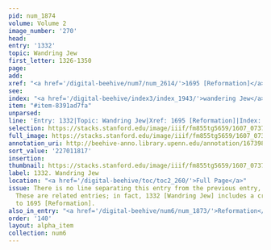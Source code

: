 ```yaml
---
pid: num_1874
volume: Volume 2
image_number: '270'
head:
entry: '1332'
topic: Wandring Jew
first_letter: 1326-1350
page:
add:
xref: "<a href='/digital-beehive/num7/num_2614/'>1695 [Reformation]</a>"
see:
index: "<a href='/digital-beehive/index3/index_1943/'>wandering Jew</a>"
item: "#item-8391ad7fa"
unparsed:
line: 'Entry: 1332|Topic: Wandring Jew|Xref: 1695 [Reformation]|Index: wandering Jew|#item-8391ad7fa'
selection: https://stacks.stanford.edu/image/iiif/fm855tg5659/1607_0737/805,1817,2817,342/full/0/default.jpg
full_image: https://stacks.stanford.edu/image/iiif/fm855tg5659/1607_0737/full/full/0/default.jpg
annotation_uri: http://beehive-anno.library.upenn.edu/annotation/1673986739331
sort_value: '227011817'
insertion:
thumbnail: https://stacks.stanford.edu/image/iiif/fm855tg5659/1607_0737/805,1817,600,180/250,/0/default.jpg
label: 1332. Wandring Jew
location: "<a href='/digital-beehive/toc/toc2_260/'>Full Page</a>"
issue: There is no line separating this entry from the previous entry, 1332 [Reformation].
  These are related entries; in fact, 1332 [Wandring Jew] includes a cross-reference
  to 1695 [Reformation].
also_in_entry: "<a href='/digital-beehive/num6/num_1873/'>Reformation</a>"
order: '140'
layout: alpha_item
collection: num6
---
```

